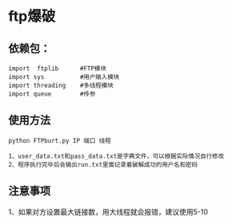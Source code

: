 # ftp爆破



## 依赖包：

```
import  ftplib      #FTP模块
import sys          #用户输入模块
import threading    #多线程模块
import queue        #传参
```



## 使用方法



```
python FTPburt.py IP 端口 线程
```



```
1、user_data.txt和pass_data.txt是字典文件，可以根据实际情况自行修改
2、程序执行完毕后会输出run.txt里面记录着破解成功的用户名和密码
```



## 注意事项

1、如果对方设置最大链接数，用大线程就会报错，建议使用5-10

